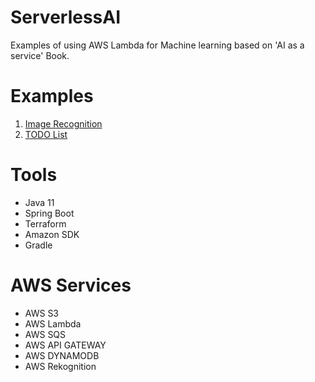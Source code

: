 # ServerlessAI
Examples of using AWS Lambda for Machine learning based on 'AI as a service' Book.

# Examples

1. [Image Recognition](ImageRecognition/README.md)
2. [TODO List](TodoList/README.md)

# Tools
- Java 11
- Spring Boot  
- Terraform
- Amazon SDK
- Gradle

# AWS Services
- AWS S3
- AWS Lambda
- AWS SQS  
- AWS API GATEWAY
- AWS DYNAMODB
- AWS Rekognition

